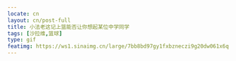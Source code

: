 ```yaml
---
locate: cn
layout: cn/post-full
title: 小法老这记上篮能否让你想起某位中学同学
tags: [沙拉维,篮球]
type: gif
featimg: https://ws1.sinaimg.cn/large/7bb8bd97gy1fxbzneczi9g20dw061x6q.gif
---
```

